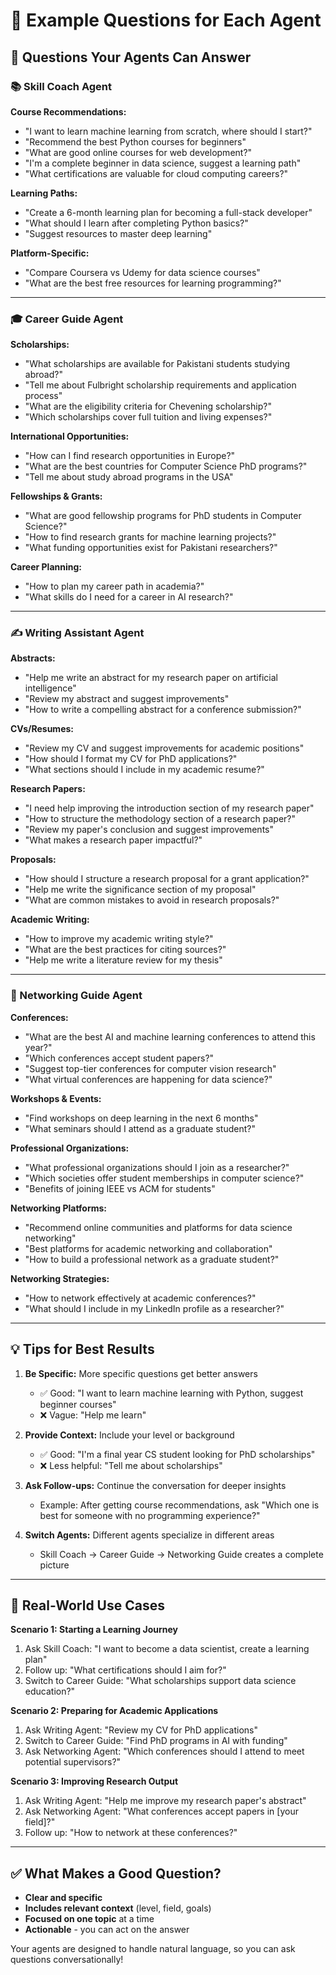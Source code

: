 # 📝 Example Questions for Each Agent

## 🎯 Questions Your Agents Can Answer

### 📚 Skill Coach Agent

**Course Recommendations:**
- "I want to learn machine learning from scratch, where should I start?"
- "Recommend the best Python courses for beginners"
- "What are good online courses for web development?"
- "I'm a complete beginner in data science, suggest a learning path"
- "What certifications are valuable for cloud computing careers?"

**Learning Paths:**
- "Create a 6-month learning plan for becoming a full-stack developer"
- "What should I learn after completing Python basics?"
- "Suggest resources to master deep learning"

**Platform-Specific:**
- "Compare Coursera vs Udemy for data science courses"
- "What are the best free resources for learning programming?"

---

### 🎓 Career Guide Agent

**Scholarships:**
- "What scholarships are available for Pakistani students studying abroad?"
- "Tell me about Fulbright scholarship requirements and application process"
- "What are the eligibility criteria for Chevening scholarship?"
- "Which scholarships cover full tuition and living expenses?"

**International Opportunities:**
- "How can I find research opportunities in Europe?"
- "What are the best countries for Computer Science PhD programs?"
- "Tell me about study abroad programs in the USA"

**Fellowships & Grants:**
- "What are good fellowship programs for PhD students in Computer Science?"
- "How to find research grants for machine learning projects?"
- "What funding opportunities exist for Pakistani researchers?"

**Career Planning:**
- "How to plan my career path in academia?"
- "What skills do I need for a career in AI research?"

---

### ✍️ Writing Assistant Agent

**Abstracts:**
- "Help me write an abstract for my research paper on artificial intelligence"
- "Review my abstract and suggest improvements"
- "How to write a compelling abstract for a conference submission?"

**CVs/Resumes:**
- "Review my CV and suggest improvements for academic positions"
- "How should I format my CV for PhD applications?"
- "What sections should I include in my academic resume?"

**Research Papers:**
- "I need help improving the introduction section of my research paper"
- "How to structure the methodology section of a research paper?"
- "Review my paper's conclusion and suggest improvements"
- "What makes a research paper impactful?"

**Proposals:**
- "How should I structure a research proposal for a grant application?"
- "Help me write the significance section of my proposal"
- "What are common mistakes to avoid in research proposals?"

**Academic Writing:**
- "How to improve my academic writing style?"
- "What are the best practices for citing sources?"
- "Help me write a literature review for my thesis"

---

### 🤝 Networking Guide Agent

**Conferences:**
- "What are the best AI and machine learning conferences to attend this year?"
- "Which conferences accept student papers?"
- "Suggest top-tier conferences for computer vision research"
- "What virtual conferences are happening for data science?"

**Workshops & Events:**
- "Find workshops on deep learning in the next 6 months"
- "What seminars should I attend as a graduate student?"

**Professional Organizations:**
- "What professional organizations should I join as a researcher?"
- "Which societies offer student memberships in computer science?"
- "Benefits of joining IEEE vs ACM for students"

**Networking Platforms:**
- "Recommend online communities and platforms for data science networking"
- "Best platforms for academic networking and collaboration"
- "How to build a professional network as a graduate student?"

**Networking Strategies:**
- "How to network effectively at academic conferences?"
- "What should I include in my LinkedIn profile as a researcher?"

---

## 💡 Tips for Best Results

1. **Be Specific:** More specific questions get better answers
   - ✅ Good: "I want to learn machine learning with Python, suggest beginner courses"
   - ❌ Vague: "Help me learn"

2. **Provide Context:** Include your level or background
   - ✅ Good: "I'm a final year CS student looking for PhD scholarships"
   - ❌ Less helpful: "Tell me about scholarships"

3. **Ask Follow-ups:** Continue the conversation for deeper insights
   - Example: After getting course recommendations, ask "Which one is best for someone with no programming experience?"

4. **Switch Agents:** Different agents specialize in different areas
   - Skill Coach → Career Guide → Networking Guide creates a complete picture

---

## 🎯 Real-World Use Cases

**Scenario 1: Starting a Learning Journey**
1. Ask Skill Coach: "I want to become a data scientist, create a learning plan"
2. Follow up: "What certifications should I aim for?"
3. Switch to Career Guide: "What scholarships support data science education?"

**Scenario 2: Preparing for Academic Applications**
1. Ask Writing Agent: "Review my CV for PhD applications"
2. Switch to Career Guide: "Find PhD programs in AI with funding"
3. Ask Networking Agent: "Which conferences should I attend to meet potential supervisors?"

**Scenario 3: Improving Research Output**
1. Ask Writing Agent: "Help me improve my research paper's abstract"
2. Ask Networking Agent: "What conferences accept papers in [your field]?"
3. Follow up: "How to network at these conferences?"

---

## ✅ What Makes a Good Question?

- **Clear and specific**
- **Includes relevant context** (level, field, goals)
- **Focused on one topic** at a time
- **Actionable** - you can act on the answer

Your agents are designed to handle natural language, so you can ask questions conversationally!

